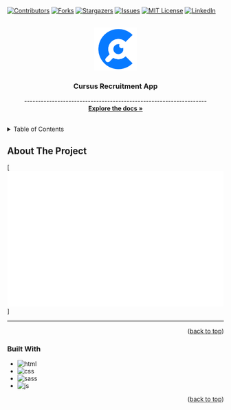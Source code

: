 <div id="top"></div>

[![Contributors][contributors-shield]][contributors-url]
[![Forks][forks-shield]][forks-url]
[![Stargazers][stars-shield]][stars-url]
[![Issues][issues-shield]][issues-url]
[![MIT License][license-shield]][license-url]
[![LinkedIn][linkedin-shield]][linkedin-url]



<!-- PROJECT LOGO -->
<br />
<div align="center">
  <a href="#">
    <img src="img/cursus_c_logo.svg" alt="Logo" width="100">
  </a>

  <h3 align="center">Cursus Recruitment App</h3>

  <p align="center">
    ------------------------------------------------------------------
    <br />
    <a href="#"><strong>Explore the docs »</strong></a>
    <br />
    <br />
  </p>
</div>



<!-- TABLE OF CONTENTS -->
<details>
  <summary>Table of Contents</summary>
  <ol>
    <li>
      <a href="#about-the-project">About The Project</a>
      <ul>
        <li><a href="#built-with">Built With</a></li>
      </ul>
    </li>
  </ol>
</details>



<!-- ABOUT THE PROJECT -->
## About The Project

[![Cursus Screen Shot][product-screenshot]]

--------------------------------------------------------------------


<p align="right">(<a href="#top">back to top</a>)</p>



### Built With

* ![html]
* ![css]
* ![sass]
* ![js]

<p align="right">(<a href="#top">back to top</a>)</p>

<!-- MARKDOWN LINKS & IMAGES -->
<!-- https://www.markdownguide.org/basic-syntax/#reference-style-links -->
[contributors-shield]: https://img.shields.io/github/contributors/ananikomlanMH/Cursus-Recruitement-App
[contributors-url]: https://github.com/ananikomlanMH/Cursus-Recruitement-App/graphs/contributors
[forks-shield]: https://img.shields.io/github/forks/ananikomlanMH/Cursus-Recruitement-App
[forks-url]: https://github.com/ananikomlanMH/Cursus-Recruitement-App/network/members
[stars-shield]: https://img.shields.io/github/stars/ananikomlanMH/Cursus-Recruitement-App
[stars-url]: https://github.com/ananikomlanMH/Cursus-Recruitement-App/stargazers
[issues-shield]: https://img.shields.io/github/issues/ananikomlanMH/Cursus-Recruitement-App
[issues-url]: https://github.com/ananikomlanMH/Cursus-Recruitement-App/issues
[license-shield]: https://img.shields.io/github/license/ananikomlanMH/Cursus-Recruitement-App
[license-url]: https://github.com/ananikomlanMH/Cursus-Recruitement-App/blob/master/LICENSE.txt
[linkedin-shield]: https://img.shields.io/badge/-LinkedIn-black.svg?style=for-the-badge&logo=linkedin&colorB=555
[linkedin-url]: https://linkedin.com/in/komlan-mawulom-h-anani-b86a30219
[product-screenshot]: img/screenshot.svg
[html]: https://img.shields.io/badge/HTML-dd4b25?style=for-the-badge&logo=html5&logoColor=white
[css]: https://img.shields.io/badge/CSS3-1181d9?style=for-the-badge&logo=css3&logoColor=white
[sass]: https://img.shields.io/badge/SASS-c76395?style=for-the-badge&logo=sass&logoColor=white
[js]: https://img.shields.io/badge/JavaScript-efd81d?style=for-the-badge&logo=javascript&logoColor=white